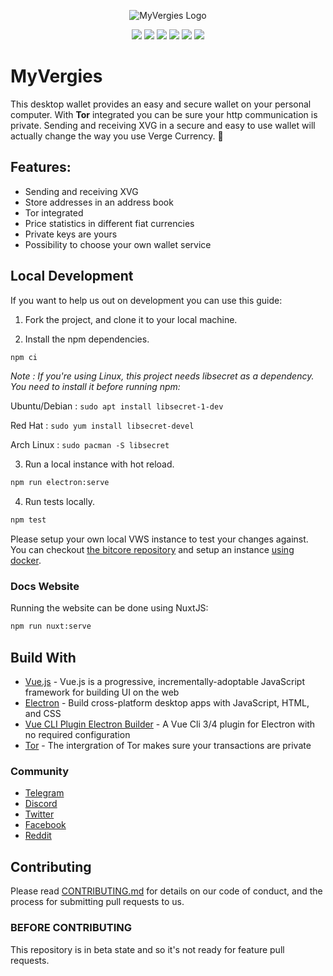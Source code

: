 <p align="center"><img src="https://raw.githubusercontent.com/vergecurrency/MyVergies/main/readme-header.png" alt="MyVergies Logo"></p>

<p align="center">
  <a href="https://github.com/vergecurrency/MyVergies/actions" target="_blank"><img src="https://github.com/vergecurrency/MyVergies/actions/workflows/application.yml/badge.svg"></a>
  <img src="https://img.shields.io/badge/status-beta-orange.svg">
  <img src="https://img.shields.io/badge/macOS-^10.14-blue.svg">
  <img src="https://img.shields.io/badge/Windows-^10-lightblue.svg">
  <img src="https://img.shields.io/badge/Ubuntu-^18.04-orange.svg">
  <img src="https://img.shields.io/badge/license-MIT-blue.svg">
</p>

#  MyVergies

This desktop wallet provides an easy and secure wallet on your personal computer. With **Tor** integrated you can be sure your http communication is private. Sending and receiving XVG in a secure and easy to use wallet will actually change the way you use Verge Currency. 💪

## Features:

* Sending and receiving XVG
* Store addresses in an address book
* Tor integrated
* Price statistics in different fiat currencies
* Private keys are yours
* Possibility to choose your own wallet service

## Local Development

If you want to help us out on development you can use this guide:

1. Fork the project, and clone it to your local machine.

2. Install the npm dependencies.
``` bash
npm ci
```

_Note : If you're using Linux, this project needs libsecret as a dependency. You need to install it before running npm:_

Ubuntu/Debian : `sudo apt install libsecret-1-dev`

Red Hat : `sudo yum install libsecret-devel`

Arch Linux : `sudo pacman -S libsecret`

3. Run a local instance with hot reload.
```bash
npm run electron:serve
```

4. Run tests locally.
```bash
npm test
```

Please setup your own local VWS instance to test your changes against. You can checkout [the bitcore repository](https://github.com/vergecurrency/bitcore) and setup an instance [using docker](https://github.com/vergecurrency/bitcore/blob/main/Docker.md).

### Docs Website

Running the website can be done using NuxtJS:

```bash
npm run nuxt:serve
```

## Build With

* [Vue.js](https://github.com/vuejs/vue) - Vue.js is a progressive, incrementally-adoptable JavaScript framework for building UI on the web
* [Electron](https://github.com/github/electron) - Build cross-platform desktop apps with JavaScript, HTML, and CSS
* [Vue CLI Plugin Electron Builder](https://github.com/nklayman/vue-cli-plugin-electron-builder) - A Vue Cli 3/4 plugin for Electron with no required configuration
* [Tor](https://www.torproject.org) - The intergration of Tor makes sure your transactions are private

### Community

* [Telegram](https://t.me/VERGExvg)
* [Discord](https://discord.gg/vergecurrency)
* [Twitter](https://www.twitter.com/vergecurrency)
* [Facebook](https://www.facebook.com/VERGEcurrency/)
* [Reddit](https://www.reddit.com/r/vergecurrency/)

## Contributing

Please read [CONTRIBUTING.md](CONTRIBUTING.md) for details on our code of conduct, and the process for submitting pull requests to us.

### BEFORE CONTRIBUTING

This repository is in beta state and so it's not ready for feature pull requests.
